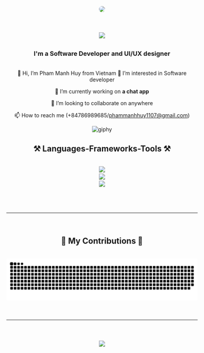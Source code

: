 <div align="center"> <img  style='border-radius: 20px; margin-top: 30px' src="https://ianttechnology.com/Content/images/banner-software-development.png"> </div>

<h1 align="center">
    <img src="https://readme-typing-svg.herokuapp.com/?font=Righteous&size=35&center=true&vCenter=true&width=500&height=70&duration=4000&lines=Hi+There!+👋;+I'm+ManhHuy!;" />
</h1>

<h3 align="center">I'm a Software Developer and UI/UX designer</h3>

<br/>

<div align="center">
👋 Hi, I’m Pham Manh Huy from Vietnam    
👀 I’m interested in Software developer

🌱 I’m currently working on **a chat app**
  
💞️ I’m looking to collaborate on anywhere
   
📫 How to reach me (+84786989685/phammanhhuy1107@gmail.com)
 </div>

<p align="center">
  <img src="https://github.com/thanhtin4401/thanhtin4401/assets/85281544/a65ececb-7042-4a69-b9a6-71381c48b003" alt="giphy" />
</p>
<h2 align="center">⚒️ Languages-Frameworks-Tools ⚒️</h2>
<br/>
<div align="center">
    <img src="https://skillicons.dev/icons?i=nodejs,git,github,express,firebase,mongodb,mysql" /><br>
  <img src="https://skillicons.dev/icons?i=react,next,javascript,typescript,redux,styledcomponents,flutter,docker" /><br>
    <img src="https://skillicons.dev/icons?i=bootstrap,html,css,sass,tailwind,vscode,figma,xd,ps" />
</div>
  <br/><br/><br/>
<hr/>
<br>
<div align="center">
  <h2>🐍 My Contributions 🐍</h2>
  <br>
  <img alt="snake eating my contributions" src="https://raw.githubusercontent.com/salesp07/salesp07/output/github-contribution-grid-snake.svg" />
  <br/><br/><br/>
</div>

<hr/>
<br>
<!-- <h2 align="center">🔥 GitHub Stats 🔥</h2>
<br>
<div align=center>
  <a href="#" title="huypham0508">
    <img width="315" align="center" src="https://github-readme-stats.vercel.app/api/top-langs/?username=huypham0508&hide=c%23,powershell,Mathematica,Ruby,Objective-C,Objective-C%2b%2b,Cuda&title_color=61dafb&text_color=ffffff&icon_color=61dafb&bg_color=20232a&langs_count=8&layout=compact&border_color=61dafb&hide_border=true" />
  </a>
  <a href="#" title="huypham0508">
    <img align="right" width="434" src="https://github-readme-stats.vercel.app/api?username=huypham0508&show_icons=true&theme=react&border_color=61dafb&hide_border=true" />
  </a>
</div> -->

<h3 align="center">
    <img src="https://readme-typing-svg.herokuapp.com/?font=Righteous&size=25&center=true&vCenter=true&width=500&height=70&duration=4000&lines=Thanks+for+visiting!+✌️;+Shoot+me+a+message+on+Linkedin!;I'm+always+down+to+collab+:)">
</h3>
